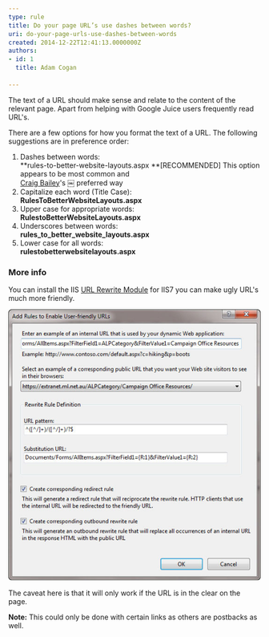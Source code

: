 ```yaml
---
type: rule
title: Do your page URL’s use dashes between words?
uri: do-your-page-urls-use-dashes-between-words
created: 2014-12-22T12:41:13.0000000Z
authors:
- id: 1
  title: Adam Cogan

---
```


The text of a URL should make sense and relate to the content of the relevant page.                     Apart from helping with Google Juice users frequently read URL's.

There are a few options for how you format the text of a URL. The following suggestions                     are in preference order:
 
1. Dashes between words: <br>      **rules-to-better-website-layouts.aspx
**[RECOMMENDED] This option appears to be most common and <br>      [Craig Bailey](http://www.craigbailey.net/)'s ￼ preferred way
2. Capitalize each word (Title Case): <br>      **RulesToBetterWebsiteLayouts.aspx**
3. Upper case for appropriate words: <br>      **RulestoBetterWebsiteLayouts.aspx**
4. Underscores between words: <br>      **rules\_to\_better\_website\_layouts.aspx**
5. Lower case for all words: <br>      **rulestobetterwebsitelayouts.aspx**


### More info

You can install the IIS [URL Rewrite Module](http://learn.iis.net/page.aspx/460/using-the-url-rewrite-module/) for IIS7 you can make ugly URL's much more friendly.

![ Rewrite both the HTML in the page and the incoming URL's to be friendly ](friendly-url-rule.jpg)

The caveat here is that it will only work if the URL is in the clear on the page.

**Note:** This could only be done with certain links as others are postbacks as well.
